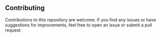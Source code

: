 ## Contributing

Contributions to this repository are welcome. If you find any issues or have suggestions for improvements, feel free to open an issue or submit a pull request.
